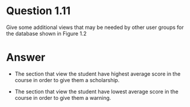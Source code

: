 # Question 1.11 #

Give some additional views that may be needed by other user groups for the
database shown in Figure 1.2

# Answer #

- The section that view the student have highest average score in the course in order to give them a scholarship.

- The section that view the student have lowest average score in the course in order to give them a warning.